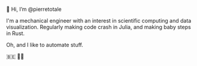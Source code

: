 👋 Hi, I’m @pierretotale

I'm a mechanical engineer with an interest in scientific computing and data visualization.
Regularly making code crash in Julia, and making baby steps in Rust.

Oh, and I like to automate stuff.

🇧🇪 👨‍🔧

<!---
pierretotale/pierretotale is a ✨ special ✨ repository because its `README.md` (this file) appears on your GitHub profile.
You can click the Preview link to take a look at your changes.
--->
